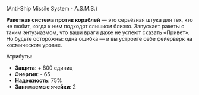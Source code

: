 (Anti-Ship Missile System - A.S.M.S.)

**Ракетная система против кораблей** — это серьёзная штука для тех, кто не любит, когда к ним подходят слишком близко. Запускает ракеты с таким энтузиазмом, что ваши враги даже не успеют сказать «Привет». Но будьте осторожны: одна ошибка — и вы устроите себе фейерверк на космическом уровне.

Атрибуты:
- **Защита**: + 800 единиц
- **Энергия**: - 65
- **Надежность**: 75%
- **Занимаемые ячейки**: 2